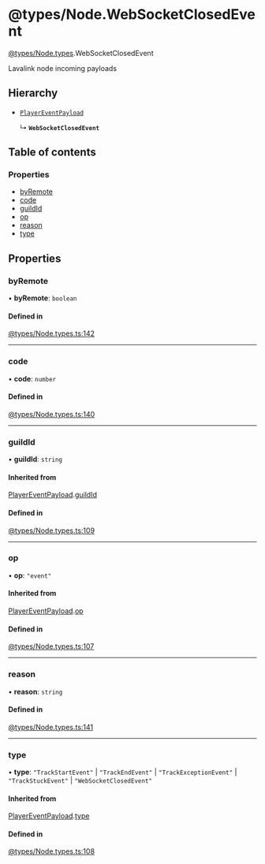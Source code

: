 # @types/Node.WebSocketClosedEvent

[@types/Node.types](../Node.types.md).WebSocketClosedEvent

Lavalink node incoming payloads

## Hierarchy

- [`PlayerEventPayload`](Node.types.PlayerEventPayload.md)

  ↳ **`WebSocketClosedEvent`**

## Table of contents

### Properties

- [byRemote](Node.types.WebSocketClosedEvent.md#byremote)
- [code](Node.types.WebSocketClosedEvent.md#code)
- [guildId](Node.types.WebSocketClosedEvent.md#guildid)
- [op](Node.types.WebSocketClosedEvent.md#op)
- [reason](Node.types.WebSocketClosedEvent.md#reason)
- [type](Node.types.WebSocketClosedEvent.md#type)

## Properties

### byRemote

• **byRemote**: `boolean`

#### Defined in

[@types/Node.types.ts:142](https://github.com/hmes98318/LavaShark/blob/3261a2e/src/@types/Node.types.ts#L142)

___

### code

• **code**: `number`

#### Defined in

[@types/Node.types.ts:140](https://github.com/hmes98318/LavaShark/blob/3261a2e/src/@types/Node.types.ts#L140)

___

### guildId

• **guildId**: `string`

#### Inherited from

[PlayerEventPayload](Node.types.PlayerEventPayload.md).[guildId](Node.types.PlayerEventPayload.md#guildid)

#### Defined in

[@types/Node.types.ts:109](https://github.com/hmes98318/LavaShark/blob/3261a2e/src/@types/Node.types.ts#L109)

___

### op

• **op**: ``"event"``

#### Inherited from

[PlayerEventPayload](Node.types.PlayerEventPayload.md).[op](Node.types.PlayerEventPayload.md#op)

#### Defined in

[@types/Node.types.ts:107](https://github.com/hmes98318/LavaShark/blob/3261a2e/src/@types/Node.types.ts#L107)

___

### reason

• **reason**: `string`

#### Defined in

[@types/Node.types.ts:141](https://github.com/hmes98318/LavaShark/blob/3261a2e/src/@types/Node.types.ts#L141)

___

### type

• **type**: ``"TrackStartEvent"`` \| ``"TrackEndEvent"`` \| ``"TrackExceptionEvent"`` \| ``"TrackStuckEvent"`` \| ``"WebSocketClosedEvent"``

#### Inherited from

[PlayerEventPayload](Node.types.PlayerEventPayload.md).[type](Node.types.PlayerEventPayload.md#type)

#### Defined in

[@types/Node.types.ts:108](https://github.com/hmes98318/LavaShark/blob/3261a2e/src/@types/Node.types.ts#L108)
